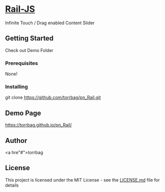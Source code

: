 # <a href="#">Rail-JS</a>

Infinite Touch / Drag enabled Content Slider

## Getting Started

Check out Demo Folder

### Prerequisites

None!

### Installing

git clone https://github.com/torrbag/pn_Rail.git

## Demo Page

https://torrbag.github.io/pn_Rail/

## Author

<a hre"#">torrbag</a>

## License

This project is licensed under the MIT License - see the [LICENSE.md](LICENSE.md) file for details


